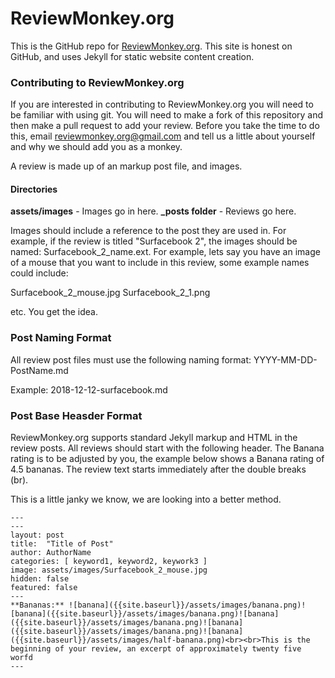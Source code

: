 # ReviewMonkey.org

This is the GitHub repo for [ReviewMonkey.org](http://reviewmonkey.org). This site is honest on GitHub, and uses Jekyll for static website content creation.  
    
### Contributing to ReviewMonkey.org

If you are interested in contributing to ReviewMonkey.org you will need to be familiar with using git. You will need to make a fork of this repository and then make a pull request to add your review.  Before you take the time to do this, email reviewmonkey.org@gmail.com and tell us a little about yourself and why we should add you as a monkey.

A review is made up of an markup post file, and images.

#### Directories ####
**assets/images** - Images go in here.
**_posts folder** - Reviews go here.

Images should include a reference to the post they are used in.  For example, if the review is titled "Surfacebook 2", the images should be named:  Surfacebook_2_name.ext.  For example, lets say you have an image of a mouse that you want to include in this review, some example names could include:

Surfacebook_2_mouse.jpg
Surfacebook_2_1.png

etc.  You get the idea. 

### Post Naming Format ###
All review post files must use the following naming format:
YYYY-MM-DD-PostName.md

Example:
2018-12-12-surfacebook.md
    
### Post Base Heasder Format ###
ReviewMonkey.org supports standard Jekyll markup and HTML in the review posts. All reviews should start with the following header.  The Banana rating is to be adjusted by you, the example below shows a Banana rating of 4.5 bananas.  The review text starts immediately after the double breaks (br). 

This is a little janky we know, we are looking into a better method.

```
---
---
layout: post
title:  "Title of Post"
author: AuthorName
categories: [ keyword1, keyword2, keywork3 ]
image: assets/images/Surfacebook_2_mouse.jpg
hidden: false
featured: false
---
**Bananas:** ![banana]({{site.baseurl}}/assets/images/banana.png)![banana]({{site.baseurl}}/assets/images/banana.png)![banana]({{site.baseurl}}/assets/images/banana.png)![banana]({{site.baseurl}}/assets/images/banana.png)![banana]({{site.baseurl}}/assets/images/half-banana.png)<br><br>This is the beginning of your review, an excerpt of approximately twenty five worfd
---
```


    

